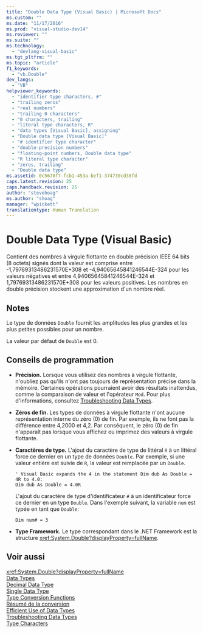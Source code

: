 ```yaml
---
title: "Double Data Type (Visual Basic) | Microsoft Docs"
ms.custom: ""
ms.date: "11/17/2016"
ms.prod: "visual-studio-dev14"
ms.reviewer: ""
ms.suite: ""
ms.technology: 
  - "devlang-visual-basic"
ms.tgt_pltfrm: ""
ms.topic: "article"
f1_keywords: 
  - "vb.Double"
dev_langs: 
  - "VB"
helpviewer_keywords: 
  - "identifier type characters, #"
  - "trailing zeros"
  - "real numbers"
  - "trailing 0 characters"
  - "0 characters, trailing"
  - "literal type characters, R"
  - "data types [Visual Basic], assigning"
  - "Double data type [Visual Basic]"
  - "# identifier type character"
  - "double-precision numbers"
  - "floating-point numbers, Double data type"
  - "R literal type character"
  - "zeros, trailing"
  - "Double data type"
ms.assetid: 0c5670f7-fcb1-453a-bef1-374730cd38fd
caps.latest.revision: 25
caps.handback.revision: 25
author: "stevehoag"
ms.author: "shoag"
manager: "wpickett"
translationtype: Human Translation
---
```

# Double Data Type (Visual Basic)
Contient des nombres à virgule flottante en double précision IEEE 64 bits \(8 octets\) signés dont la valeur est comprise entre \-1,79769313486231570E\+308 et \-4,94065645841246544E\-324 pour les valeurs négatives et entre 4,94065645841246544E\-324 et 1,79769313486231570E\+308 pour les valeurs positives.  Les nombres en double précision stockent une approximation d'un nombre réel.  
  
## Notes  
 Le type de données `Double` fournit les amplitudes les plus grandes et les plus petites possibles pour un nombre.  
  
 La valeur par défaut de `Double` est 0.  
  
## Conseils de programmation  
  
-   **Précision.** Lorsque vous utilisez des nombres à virgule flottante, n'oubliez pas qu'ils n'ont pas toujours de représentation précise dans la mémoire.  Certaines opérations pourraient avoir des résultats inattendus, comme la comparaison de valeur et l'opérateur `Mod`.  Pour plus d'informations, consultez [Troubleshooting Data Types](../../../visual-basic/programming-guide/language-features/data-types/troubleshooting-data-types.md).  
  
-   **Zéros de fin.** Les types de données à virgule flottante n'ont aucune représentation interne du zéro \(0\) de fin.  Par exemple, ils ne font pas la différence entre 4,2000 et 4,2.  Par conséquent, le zéro \(0\) de fin n'apparaît pas lorsque vous affichez ou imprimez des valeurs à virgule flottante.  
  
-   **Caractères de type.** L'ajout du caractère de type de littéral `R` à un littéral force ce dernier en un type de données `Double`.  Par exemple, si une valeur entière est suivie de `R`, la valeur est remplacée par un `Double`.  
  
    ```  
    ' Visual Basic expands the 4 in the statement Dim dub As Double = 4R to 4.0:  
    Dim dub As Double = 4.0R  
    ```  
  
     L'ajout du caractère de type d'identificateur `#` à un identificateur force ce dernier en un type `Double`.  Dans l'exemple suivant, la variable `num` est typée en tant que `Double`:  
  
    ```  
    Dim num# = 3  
    ```  
  
-   **Type Framework.** Le type correspondant dans le .NET Framework est la structure <xref:System.Double?displayProperty=fullName>.  
  
## Voir aussi  
 <xref:System.Double?displayProperty=fullName>   
 [Data Types](../../../visual-basic/language-reference/data-types/data-type-summary.md)   
 [Decimal Data Type](../../../visual-basic/language-reference/data-types/decimal-data-type.md)   
 [Single Data Type](../../../visual-basic/language-reference/data-types/single-data-type.md)   
 [Type Conversion Functions](../../../visual-basic/language-reference/functions/type-conversion-functions.md)   
 [Résumé de la conversion](../../../visual-basic/language-reference/keywords/conversion-summary.md)   
 [Efficient Use of Data Types](../../../visual-basic/programming-guide/language-features/data-types/efficient-use-of-data-types.md)   
 [Troubleshooting Data Types](../../../visual-basic/programming-guide/language-features/data-types/troubleshooting-data-types.md)   
 [Type Characters](../../../visual-basic/programming-guide/language-features/data-types/type-characters.md)